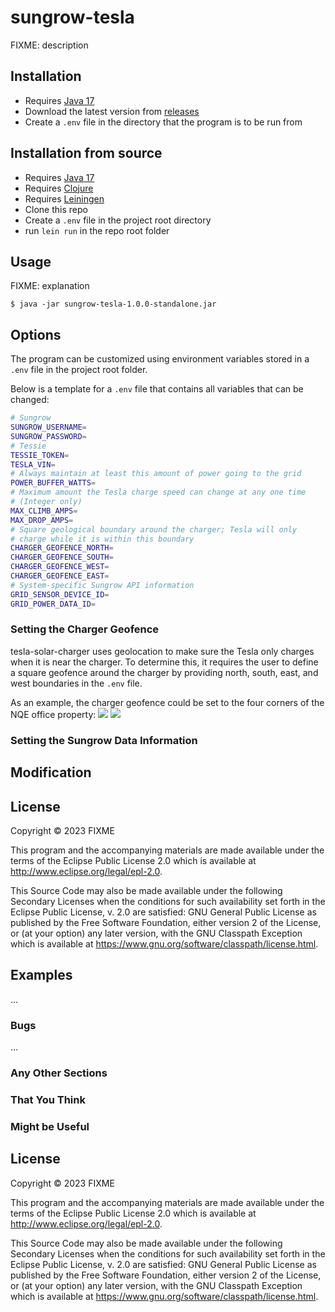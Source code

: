 # sungrow-tesla

FIXME: description

## Installation

- Requires [Java 17](https://www.oracle.com/au/java/technologies/downloads/#java17)
- Download the latest version from [releases](https://github.com/nqeng/tesla-solar-charger/releases)
- Create a `.env` file in the directory that the program is to be run from

## Installation from source

- Requires [Java 17](https://www.oracle.com/au/java/technologies/downloads/#java17)
- Requires [Clojure](https://clojure.org/guides/install_clojure)
- Requires [Leiningen](https://leiningen.org/)
- Clone this repo
- Create a `.env` file in the project root directory
- run `lein run` in the repo root folder

## Usage

FIXME: explanation

    $ java -jar sungrow-tesla-1.0.0-standalone.jar

## Options

The program can be customized using environment variables stored in a `.env` file in the project root folder.

Below is a template for a `.env` file that contains all variables that can be changed:

```bash
# Sungrow
SUNGROW_USERNAME=
SUNGROW_PASSWORD=
# Tessie
TESSIE_TOKEN=
TESLA_VIN=
# Always maintain at least this amount of power going to the grid
POWER_BUFFER_WATTS=
# Maximum amount the Tesla charge speed can change at any one time
# (Integer only)
MAX_CLIMB_AMPS=
MAX_DROP_AMPS=
# Square geological boundary around the charger; Tesla will only
# charge while it is within this boundary
CHARGER_GEOFENCE_NORTH=
CHARGER_GEOFENCE_SOUTH=
CHARGER_GEOFENCE_WEST=
CHARGER_GEOFENCE_EAST=
# System-specific Sungrow API information
GRID_SENSOR_DEVICE_ID=
GRID_POWER_DATA_ID=
```

### Setting the Charger Geofence
tesla-solar-charger uses geolocation to make sure the Tesla only charges when it is near the charger.
To determine this, it requires the user to define a square geofence around the charger by providing 
north, south, east, and west boundaries in the `.env` file.

As an example, the charger geofence could be set to the four corners of the NQE office property:
![](https://raw.githubusercontent.com/calebwebster/tesla-solar-charger/main/doc/nqeng_geofence_1.png)
![](https://raw.githubusercontent.com/calebwebster/tesla-solar-charger/main/doc/nqeng_geofence_2.png)

### Setting the Sungrow Data Information


## Modification

## License

Copyright © 2023 FIXME

This program and the accompanying materials are made available under the
terms of the Eclipse Public License 2.0 which is available at
http://www.eclipse.org/legal/epl-2.0.

This Source Code may also be made available under the following Secondary
Licenses when the conditions for such availability set forth in the Eclipse
Public License, v. 2.0 are satisfied: GNU General Public License as published by
the Free Software Foundation, either version 2 of the License, or (at your
option) any later version, with the GNU Classpath Exception which is available
at https://www.gnu.org/software/classpath/license.html.

## Examples

...

### Bugs

...

### Any Other Sections
### That You Think
### Might be Useful

## License

Copyright © 2023 FIXME

This program and the accompanying materials are made available under the
terms of the Eclipse Public License 2.0 which is available at
http://www.eclipse.org/legal/epl-2.0.

This Source Code may also be made available under the following Secondary
Licenses when the conditions for such availability set forth in the Eclipse
Public License, v. 2.0 are satisfied: GNU General Public License as published by
the Free Software Foundation, either version 2 of the License, or (at your
option) any later version, with the GNU Classpath Exception which is available
at https://www.gnu.org/software/classpath/license.html.
